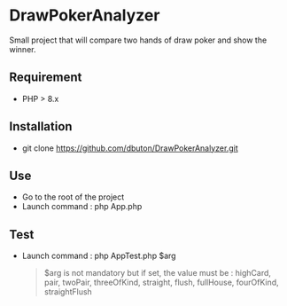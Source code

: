 # DrawPokerAnalyzer

Small project that will compare two hands of draw poker and show the winner.

## Requirement

- PHP > 8.x 

## Installation

-  git clone https://github.com/dbuton/DrawPokerAnalyzer.git

## Use

- Go to the root of the project
- Launch command : php App.php
## Test

- Launch command : php AppTest.php $arg
	> $arg is not mandatory but if set, the value must be : highCard, pair, twoPair, threeOfKind, straight, flush, fullHouse, fourOfKind, straightFlush
